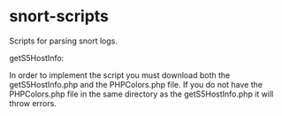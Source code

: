 snort-scripts
=============

Scripts for parsing snort logs. 

getS5HostInfo:

In order to implement the script you must download both the getS5HostInfo.php and the PHPColors.php file. If you do not have the PHPColors.php file in the same directory as the getS5HostInfo.php it will throw errors.
